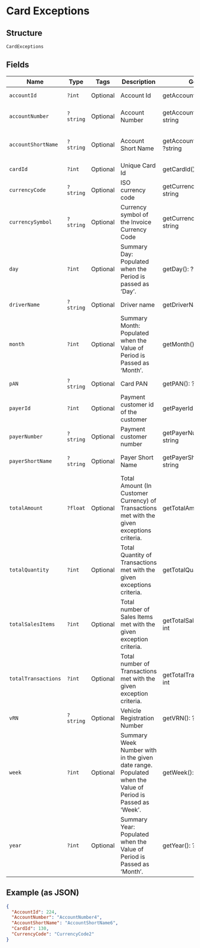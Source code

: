 
# Card Exceptions

## Structure

`CardExceptions`

## Fields

| Name | Type | Tags | Description | Getter | Setter |
|  --- | --- | --- | --- | --- | --- |
| `accountId` | `?int` | Optional | Account Id | getAccountId(): ?int | setAccountId(?int accountId): void |
| `accountNumber` | `?string` | Optional | Account Number | getAccountNumber(): ?string | setAccountNumber(?string accountNumber): void |
| `accountShortName` | `?string` | Optional | Account Short Name | getAccountShortName(): ?string | setAccountShortName(?string accountShortName): void |
| `cardId` | `?int` | Optional | Unique Card Id | getCardId(): ?int | setCardId(?int cardId): void |
| `currencyCode` | `?string` | Optional | ISO currency code | getCurrencyCode(): ?string | setCurrencyCode(?string currencyCode): void |
| `currencySymbol` | `?string` | Optional | Currency symbol of the Invoice Currency Code | getCurrencySymbol(): ?string | setCurrencySymbol(?string currencySymbol): void |
| `day` | `?int` | Optional | Summary Day: Populated when the Period is passed as ‘Day’. | getDay(): ?int | setDay(?int day): void |
| `driverName` | `?string` | Optional | Driver name | getDriverName(): ?string | setDriverName(?string driverName): void |
| `month` | `?int` | Optional | Summary Month: Populated when the Value of Period is Passed as ‘Month’. | getMonth(): ?int | setMonth(?int month): void |
| `pAN` | `?string` | Optional | Card PAN | getPAN(): ?string | setPAN(?string pAN): void |
| `payerId` | `?int` | Optional | Payment customer id of the customer | getPayerId(): ?int | setPayerId(?int payerId): void |
| `payerNumber` | `?string` | Optional | Payment customer number | getPayerNumber(): ?string | setPayerNumber(?string payerNumber): void |
| `payerShortName` | `?string` | Optional | Payer Short Name | getPayerShortName(): ?string | setPayerShortName(?string payerShortName): void |
| `totalAmount` | `?float` | Optional | Total Amount (In Customer Currency) of Transactions met with the given exceptions criteria. | getTotalAmount(): ?float | setTotalAmount(?float totalAmount): void |
| `totalQuantity` | `?int` | Optional | Total Quantity of Transactions met with the given exceptions criteria. | getTotalQuantity(): ?int | setTotalQuantity(?int totalQuantity): void |
| `totalSalesItems` | `?int` | Optional | Total number of Sales Items met with the given exception criteria. | getTotalSalesItems(): ?int | setTotalSalesItems(?int totalSalesItems): void |
| `totalTransactions` | `?int` | Optional | Total number of Transactions met with the given exception criteria. | getTotalTransactions(): ?int | setTotalTransactions(?int totalTransactions): void |
| `vRN` | `?string` | Optional | Vehicle Registration Number | getVRN(): ?string | setVRN(?string vRN): void |
| `week` | `?int` | Optional | Summary Week Number with in the given date range. Populated when the Value of Period is Passed as ‘Week’. | getWeek(): ?int | setWeek(?int week): void |
| `year` | `?int` | Optional | Summary Year: Populated when the Value of Period is Passed as ‘Month’. | getYear(): ?int | setYear(?int year): void |

## Example (as JSON)

```json
{
  "AccountId": 224,
  "AccountNumber": "AccountNumber4",
  "AccountShortName": "AccountShortName6",
  "CardId": 130,
  "CurrencyCode": "CurrencyCode2"
}
```

